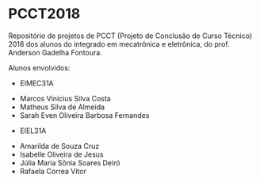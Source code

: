 # PCCT2018

Repositório de projetos de PCCT (Projeto de Conclusão de Curso Técnico) 2018 dos alunos do integrado em mecatrônica e eletrônica, do prof. Anderson Gadelha Fontoura.

Alunos envolvidos:

* EIMEC31A

- Marcos Vinicius Silva Costa
- Matheus Silva de Almeida
- Sarah Even Oliveira Barbosa Fernandes

* EIEL31A

- Amarilda de Souza Cruz
- Isabelle Oliveira de Jesus
- Júlia Maria Sônia Soares Deiró
- Rafaela Correa Vitor
